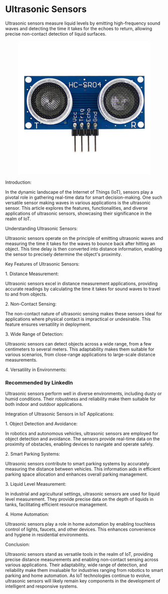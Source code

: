 # Ultrasonic Sensors

Ultrasonic sensors measure liquid levels by emitting high-frequency sound waves and detecting the time it takes for the echoes to return, allowing precise non-contact detection of liquid surfaces.

<figure><img src="../../.gitbook/assets/image (20).png" alt=""><figcaption></figcaption></figure>

Introduction:

In the dynamic landscape of the Internet of Things (IoT), sensors play a pivotal role in gathering real-time data for smart decision-making. One such versatile sensor making waves in various applications is the ultrasonic sensor. This article explores the features, functionalities, and diverse applications of ultrasonic sensors, showcasing their significance in the realm of IoT.

Understanding Ultrasonic Sensors:

Ultrasonic sensors operate on the principle of emitting ultrasonic waves and measuring the time it takes for the waves to bounce back after hitting an object. This time delay is then converted into distance information, enabling the sensor to precisely determine the object's proximity.

Key Features of Ultrasonic Sensors:

1\. Distance Measurement:

Ultrasonic sensors excel in distance measurement applications, providing accurate readings by calculating the time it takes for sound waves to travel to and from objects.

2\. Non-Contact Sensing:

The non-contact nature of ultrasonic sensing makes these sensors ideal for applications where physical contact is impractical or undesirable. This feature ensures versatility in deployment.

3\. Wide Range of Detection:

Ultrasonic sensors can detect objects across a wide range, from a few centimeters to several meters. This adaptability makes them suitable for various scenarios, from close-range applications to large-scale distance measurements.

4\. Versatility in Environments:

### Recommended by LinkedIn

Ultrasonic sensors perform well in diverse environments, including dusty or humid conditions. Their robustness and reliability make them suitable for both indoor and outdoor applications.

Integration of Ultrasonic Sensors in IoT Applications:

1\. Object Detection and Avoidance:

In robotics and autonomous vehicles, ultrasonic sensors are employed for object detection and avoidance. The sensors provide real-time data on the proximity of obstacles, enabling devices to navigate and operate safely.

2\. Smart Parking Systems:

Ultrasonic sensors contribute to smart parking systems by accurately measuring the distance between vehicles. This information aids in efficient parking space allocation and enhances overall parking management.

3\. Liquid Level Measurement:

In industrial and agricultural settings, ultrasonic sensors are used for liquid level measurement. They provide precise data on the depth of liquids in tanks, facilitating efficient resource management.

4\. Home Automation:

Ultrasonic sensors play a role in home automation by enabling touchless control of lights, faucets, and other devices. This enhances convenience and hygiene in residential environments.

Conclusion:

Ultrasonic sensors stand as versatile tools in the realm of IoT, providing precise distance measurements and enabling non-contact sensing across various applications. Their adaptability, wide range of detection, and reliability make them invaluable for industries ranging from robotics to smart parking and home automation. As IoT technologies continue to evolve, ultrasonic sensors will likely remain key components in the development of intelligent and responsive systems.
